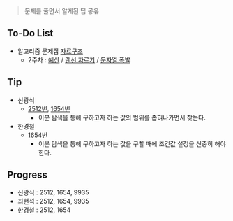 ﻿> 문제를 풀면서 알게된 팁 공유

## To-Do List
- 알고리즘 문제집 [자료구조](https://www.acmicpc.net/workbook/view/1442)
    - 2주차 : [예산](https://www.acmicpc.net/problem/2512) / 
    [랜선 자르기](https://www.acmicpc.net/problem/1654) / 
    [문자열 폭발](https://www.acmicpc.net/problem/9935)

## Tip
- 신광식
    - [2512번](https://github.com/mel1015/algorithm-study/blob/2512/Winter_Vacation/week_2/2512_mel1015.cpp), 
    [1654번](https://github.com/mel1015/algorithm-study/blob/1654/Winter_Vacation/week_2/1654_mel1015.cpp)
        - 이분 탐색을 통해 구하고자 하는 값의 범위를 좁혀나가면서 찾는다.
- 한경철
    - [1654번](https://github.com/hankch10/algorithm-study/blob/master/Winter_Vacation/week_2/1654_hankch10.c)
        - 이분 탐색을 통해 구하고자 하는 값을 구할 때에 조건값 설정을 신중히 해야 한다.
     
## Progress
- 신광식 : 2512, 1654, 9935
- 최현석 : 2512, 1654, 9935
- 한경철 : 2512, 1654